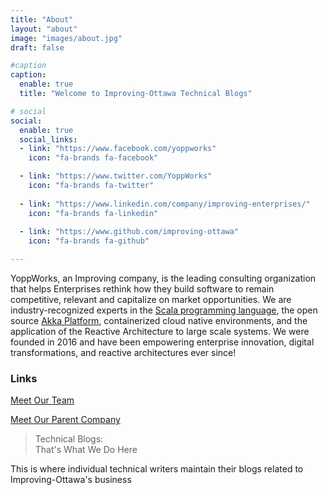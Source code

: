 ```yaml
---
title: "About"
layout: "about"
image: "images/about.jpg"
draft: false

#caption
caption:
  enable: true
  title: "Welcome to Improving-Ottawa Technical Blogs"

# social
social:
  enable: true
  social_links:
  - link: "https://www.facebook.com/yoppworks"
    icon: "fa-brands fa-facebook"

  - link: "https://www.twitter.com/YoppWorks"
    icon: "fa-brands fa-twitter"
    
  - link: "https://www.linkedin.com/company/improving-enterprises/"
    icon: "fa-brands fa-linkedin"
    
  - link: "https://www.github.com/improving-ottawa"
    icon: "fa-brands fa-github"

---
```


YoppWorks, an Improving company, is the leading consulting organization
that helps Enterprises rethink how they build software to remain 
competitive, relevant and capitalize on market opportunities. We are 
industry-recognized experts in the 
[Scala programming language](https://www.scala-lang.org/), the open 
source [Akka Platform](https://akka.io),  containerized cloud native 
environments, and the application of the Reactive Architecture to large 
scale systems.  We were founded in 2016 and have been empowering enterprise
innovation, digital transformations, and reactive architectures ever since!

### Links

[Meet Our Team](https://yoppworks.com/about-us/)

[Meet Our Parent Company](https://improving.com/)

<blockquote>Technical Blogs:<br/>That's What We Do Here</blockquote>


This is where individual technical writers maintain their blogs 
related to Improving-Ottawa's business

<i class="fa-solid fa-keyboard"></i>
<i class="fa-solid fa-pen-nib"></i>